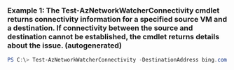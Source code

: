### Example 1: The Test-AzNetworkWatcherConnectivity cmdlet returns connectivity information for a specified source VM and a destination. If connectivity between the source and destination cannot be established, the cmdlet returns details about the issue. (autogenerated)
```powershell
PS C:\> Test-AzNetworkWatcherConnectivity -DestinationAddress bing.com -DestinationPort 80 -NetworkWatcher $NW -SourceId /subscriptions/00000000-0000-0000-0000-000000000000/resourceGroups/ContosoRG/providers/Microsoft.Compute/virtualMachines/MultiTierApp0
```

